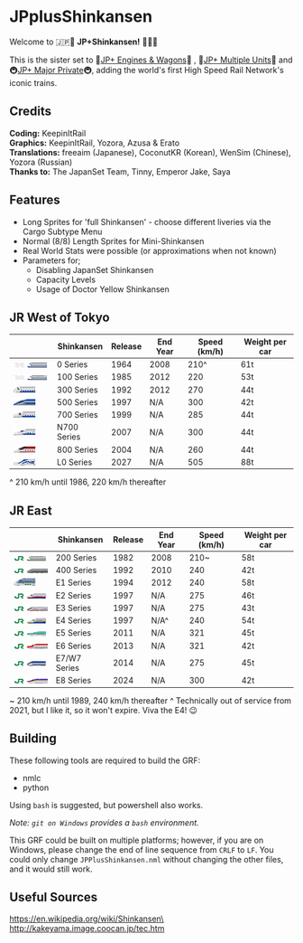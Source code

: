 # JPplusShinkansen

Welcome to 🇯🇵🚅 **JP+Shinkansen!** 🚅🇯🇵

This is the sister set to 🚂[JP+ Engines & Wagons](https://github.com/EmperorJake/JPengines)🚂 , 🚆[JP+ Multiple Units](https://github.com/Tintinfan/JPplusSet)🚆 and 🚇[JP+ Major Private](https://github.com/Yozora3/JPplusPrivate)🚇, adding the world's first High Speed Rail Network's iconic trains.

## Credits
**Coding:** KeepinItRail\
**Graphics:** KeepinItRail, Yozora, Azusa & Erato\
**Translations:** freeaim (Japanese), CoconutKR (Korean), WenSim (Chinese), Yozora (Russian)\
**Thanks to:** The JapanSet Team, Tinny, Emperor Jake, Saya

## Features

* Long Sprites for 'full Shinkansen' - choose different liveries via the Cargo Subtype Menu
* Normal (8/8) Length Sprites for Mini-Shinkansen
* Real World Stats were possible (or approximations when not known)
* Parameters for;
    * Disabling JapanSet Shinkansen
    * Capacity Levels
    * Usage of Doctor Yellow Shinkansen

## JR West of Tokyo

| | Shinkansen | Release | End Year  | Speed (km/h) | Weight per car|
| --- | --- | --- | --- | --- | --- |
|![0 Series](/src/trains/0_series/12/purchase_original.png)| 0 Series | 1964 | 2008 |  210^ | 61t |
|![100 Series](/src/trains/100_series/12/purchase_original_jnr.png)| 100 Series | 1985 | 2012 | 220 | 53t
|![300 Series](/src/purchase/300_series.png)| 300 Series | 1992 | 2012 | 270 | 44t|
|![500 Series](/src/purchase/500_series.png)| 500 Series | 1997 | N/A | 300 | 42t |
|![700 Series](/src/purchase/700_series.png)| 700 Series | 1999 | N/A | 285 | 44t |
|![N700 Series](/src/purchase/n700_series.png)| N700 Series | 2007 | N/A | 300|44t|
|![800 Series](/src/purchase/800_series.png)| 800 Series | 2004 | N/A | 260 | 44t |
|![L0 Series](/src/purchase/l0_series.png)| L0 Series | 2027 | N/A | 505 | 88t|

^ 210 km/h until 1986, 220 km/h thereafter

## JR East

| | Shinkansen | Release | End Year  | Speed (km/h) | Weight per car |
| --- | --- | --- | --- |--- | --- |
|![200 Series](/src/trains/200_series/12/purchase_original_jre.png)| 200 Series | 1982 | 2008 | 210~ | 58t
|![400 Series](/src/trains/400_series/buy_400.png)| 400 Series | 1992 | 2010 | 240 | 42t
|![E1 Series](/src/purchase/e1_series.png)| E1 Series | 1994 | 2012 | 240 | 58t
|![E2 Series](/src/trains/e2_series/12/buy_red.png)| E2 Series | 1997 | N/A | 275 | 46t
|![E3 Series](/src/trains/e3_series/buy_e3_r.png)| E3 Series | 1997 | N/A | 275 | 43t
|![E4 Series](/src/trains/e4_series/12/purchase_yellow.png)| E4 Series | 1997 | N/A^ | 240 | 54t |
|![E5 Series](/src/trains/e5_series/12/purchase.png)| E5 Series | 2011 | N/A | 321 | 45t
|![E6 Series](/src/trains/e6_series/purchase.png)| E6 Series | 2013| N/A | 321 | 42t
|![E7 Series](/src/trains/e7_series/12/purchase.png)| E7/W7 Series | 2014 | N/A | 275 | 45t
|![E8 Series](/src/trains/e8_series/purchase.png)| E8 Series | 2024 | N/A | 300 | 42t

~ 210 km/h until 1989, 240 km/h thereafter
^ Technically out of service from 2021, but I like it, so it won't expire. Viva the E4! 😉

## Building

These following tools are required to build the GRF:

- nmlc
- python

Using `bash` is suggested, but powershell also works.

*Note: `git on Windows` provides a `bash` environment.*

This GRF could be built on multiple platforms; however, if you are on Windows, please change the end of line sequence from `CRLF` to `LF`. You could only change `JPPlusShinkansen.nml` without changing the other files, and it would still work.

## Useful Sources

https://en.wikipedia.org/wiki/Shinkansen\
http://kakeyama.image.coocan.jp/tec.htm
